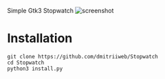 Simple Gtk3 Stopwatch
![screenshot](https://github.com/dmitriiweb/Stopwatch/stopwatch.png)
# Installation
```
git clone https://github.com/dmitriiweb/Stopwatch
cd Stopwatch
python3 install.py
```
